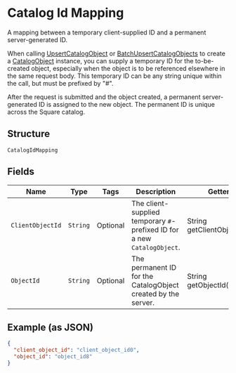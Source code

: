 
# Catalog Id Mapping

A mapping between a temporary client-supplied ID and a permanent server-generated ID.

When calling [UpsertCatalogObject](../../doc/api/catalog.md#upsert-catalog-object) or
[BatchUpsertCatalogObjects](../../doc/api/catalog.md#batch-upsert-catalog-objects) to
create a [CatalogObject](../../doc/models/catalog-object.md) instance, you can supply
a temporary ID for the to-be-created object, especially when the object is to be referenced
elsewhere in the same request body. This temporary ID can be any string unique within
the call, but must be prefixed by "#".

After the request is submitted and the object created, a permanent server-generated ID is assigned
to the new object. The permanent ID is unique across the Square catalog.

## Structure

`CatalogIdMapping`

## Fields

| Name | Type | Tags | Description | Getter |
|  --- | --- | --- | --- | --- |
| `ClientObjectId` | `String` | Optional | The client-supplied temporary `#`-prefixed ID for a new `CatalogObject`. | String getClientObjectId() |
| `ObjectId` | `String` | Optional | The permanent ID for the CatalogObject created by the server. | String getObjectId() |

## Example (as JSON)

```json
{
  "client_object_id": "client_object_id0",
  "object_id": "object_id8"
}
```

